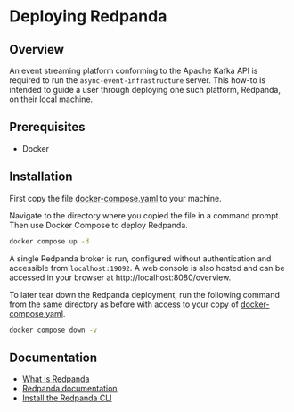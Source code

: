 # Deploying Redpanda

## Overview

An event streaming platform conforming to the Apache Kafka API is required to run the `async-event-infrastructure` server. This how-to is intended to guide a user through deploying one such platform, Redpanda, on their local machine.

## Prerequisites

* Docker

## Installation

First copy the file [docker-compose.yaml](./docker-compose.yaml) to your machine.

Navigate to the directory where you copied the file in a command prompt. Then use Docker Compose to deploy Redpanda.

```bash
docker compose up -d
```

A single Redpanda broker is run, configured without authentication and accessible from `localhost:19092`. A web console is also hosted and can be accessed in your browser at http://localhost:8080/overview.

To later tear down the Redpanda deployment, run the following command from the same directory as before with access to your copy of [docker-compose.yaml](./docker-compose.yaml).

```bash
docker compose down -v
```

## Documentation

- [What is Redpanda](https://redpanda.com/what-is-redpanda)
- [Redpanda documentation](https://docs.redpanda.com/docs/home/)
- [Install the Redpanda CLI](https://docs.redpanda.com/docs/get-started/rpk-install/)
